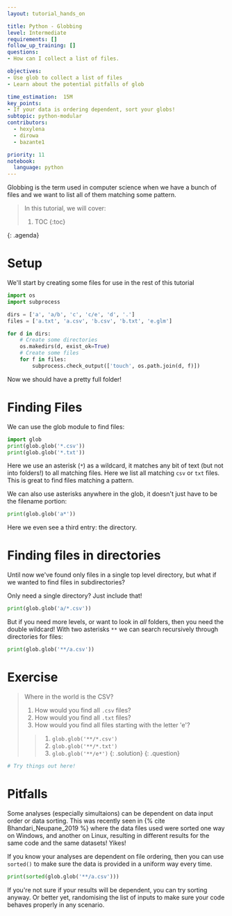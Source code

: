 ```yaml
---
layout: tutorial_hands_on

title: Python - Globbing
level: Intermediate
requirements: []
follow_up_training: []
questions:
- How can I collect a list of files.

objectives:
- Use glob to collect a list of files
- Learn about the potential pitfalls of glob

time_estimation:  15M
key_points:
- If your data is ordering dependent, sort your globs!
subtopic: python-modular
contributors:
  - hexylena
  - dirowa
  - bazante1

priority: 11
notebook:
  language: python
---
```


Globbing is the term used in computer science when we have a bunch of files and we want to list all of them matching some pattern.

> <agenda-title></agenda-title>
>
> In this tutorial, we will cover:
>
> 1. TOC
> {:toc}
>
{: .agenda}

# Setup

We'll start by creating some files for use in the rest of this tutorial

```python
import os
import subprocess

dirs = ['a', 'a/b', 'c', 'c/e', 'd', '.']
files = ['a.txt', 'a.csv', 'b.csv', 'b.txt', 'e.glm']

for d in dirs:
    # Create some directories
    os.makedirs(d, exist_ok=True)
    # Create some files
    for f in files:
        subprocess.check_output(['touch', os.path.join(d, f)])
```

Now we should have a pretty full folder!

# Finding Files

We can use the glob module to find files:

```python
import glob
print(glob.glob('*.csv'))
print(glob.glob('*.txt'))
```

Here we use an asterisk (`*`) as a wildcard, it matches any bit of text (but not into folders!) to all matching files. Here we list all matching `csv` or `txt` files. This is great to find files matching a pattern.

We can also use asterisks anywhere in the glob, it doesn't just have to be the filename portion:

```python
print(glob.glob('a*'))
```

Here we even see a third entry: the directory.

# Finding files in directories

Until now we've found only files in a single top level directory, but what if we wanted to find files in subdirectories?

Only need a single directory? Just include that!

```python
print(glob.glob('a/*.csv'))
```

But if you need more levels, or want to look in *all* folders, then you need the double wildcard! With two asterisks `**` we can search recursively through directories for files:

```python
print(glob.glob('**/a.csv'))
```

# Exercise

> <question-title>Where in the world is the CSV?</question-title>
>
> 1. How would you find all `.csv` files?
> 2. How would you find all `.txt` files?
> 3. How would you find all files starting with the letter 'e'?
>
> > <solution-title></solution-title>
> >
> > 1. `glob.glob('**/*.csv')`
> > 2. `glob.glob('**/*.txt')`
> > 3. `glob.glob('**/e*')`
> {: .solution}
{: .question}

```python
# Try things out here!
```

# Pitfalls

Some analyses (especially simultaions) can be dependent on data input order or data sorting. This was recently seen in {% cite Bhandari_Neupane_2019 %} where the data files used were sorted one way on Windows, and another on Linux, resulting in different results for the same code and the same datasets! Yikes!

If you know your analyses are dependent on file ordering, then you can use `sorted()` to make sure the data is provided in a uniform way every time.

```python
print(sorted(glob.glob('**/a.csv')))
```

If you're not sure if your results will be dependent, you can try sorting anyway. Or better yet, randomising the list of inputs to make sure your code behaves properly in any scenario.

